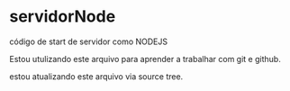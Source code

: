 # servidorNode
código de start de servidor como NODEJS

Estou utulizando este arquivo para aprender a trabalhar com git e github.

estou atualizando este arquivo via source tree.